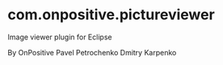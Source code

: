 # com.onpositive.pictureviewer
Image viewer plugin for Eclipse

By OnPositive
Pavel Petrochenko
Dmitry Karpenko
